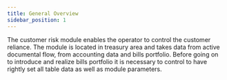 ```yaml
---
title: General Overview
sidebar_position: 1
---
```


The customer risk module enables the operator to control the customer reliance. The module is located in treasury area and takes data from active documental flow, from accounting data and bills portfolio. Before going on to introduce and realize bills portfolio it is necessary to control to have rightly set all table data as well as module parameters.






